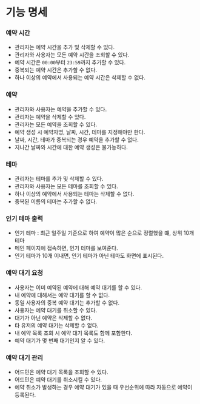 # 기능 명세

### 예약 시간

- 관리자는 예약 시간을 추가 및 삭제할 수 있다.
- 관리자와 사용자는 모든 예약 시간을 조회할 수 있다.
- 예약 시간은 `00:00`부터 `23:59`까지 추가할 수 있다.
- 중복되는 예약 시간은 추가할 수 없다.
- 하나 이상의 예약에서 사용되는 예약 시간은 삭제할 수 없다.

### 예약

- 관리자와 사용자는 예약을 추가할 수 있다.
- 관리자는 예약을 삭제할 수 있다.
- 관리자는 모든 예약을 조회할 수 있다.
- 예약 생성 시 예약자명, 날짜, 시간, 테마를 지정해야만 한다.
- 날짜, 시간, 테마가 중복되는 경우 예약을 추가할 수 없다.
- 지나간 날짜와 시간에 대한 예약 생성은 불가능하다.

### 테마

- 관리자는 테마를 추가 및 삭제할 수 있다.
- 관리자와 사용자는 모든 테마를 조회할 수 있다.
- 하나 이상의 예약에서 사용되는 테마는 삭제할 수 없다.
- 중복된 이름의 테마는 추가할 수 없다.

### 인기 테마 출력

- 인기 테마 : 최근 일주일 기준으로 하여 예약이 많은 순으로 정렬했을 떄, 상위 10개 테마
- 메인 페이지에 접속하면, 인기 테마를 보여준다.
- 인기 테마가 10개 이내면, 인기 테마가 아닌 테마도 화면에 표시된다.

### 예약 대기 요청

- 사용자는 이미 예약된 예약에 대해 예약 대기를 할 수 있다.
- 내 예약에 대해서는 예약 대기를 할 수 없다.
- 동일 사용자의 중복 예약 대기는 추가할 수 없다.
- 사용자는 예약 대기를 취소할 수 있다.
- 대기가 아닌 예약은 삭제할 수 없다.
- 타 유저의 예약 대기는 삭제할 수 없다.
- 내 예약 목록 조회 시 예약 대기 목록도 함께 포함한다.
- 예약 대기가 몇 번째 대기인지 알 수 있다.

### 예약 대기 관리

- 어드민은 예약 대기 목록을 조회할 수 있다.
- 어드민은 예약 대기를 취소시킬 수 있다.
- 예약 취소가 발생하는 경우 예약 대기가 있을 때 우선순위에 따라 자동으로 예약이 등록된다.
